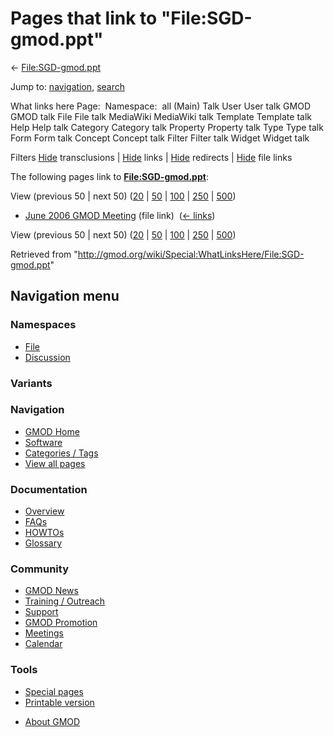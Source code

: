 <div id="mw-page-base" class="noprint">

</div>

<div id="mw-head-base" class="noprint">

</div>

<div id="content" class="mw-body" role="main">

<span id="top"></span>

<div id="mw-js-message" style="display:none;">

</div>



# <span dir="auto">Pages that link to "File:SGD-gmod.ppt"</span>

<div id="bodyContent">

<div id="contentSub">

← [File:SGD-gmod.ppt](/wiki/File:SGD-gmod.ppt "File:SGD-gmod.ppt")

</div>

<div id="jump-to-nav" class="mw-jump">

Jump to: [navigation](#mw-navigation), [search](#p-search)

</div>

<div id="mw-content-text">

What links here Page:  Namespace:  all (Main) Talk User User talk GMOD
GMOD talk File File talk MediaWiki MediaWiki talk Template Template talk
Help Help talk Category Category talk Property Property talk Type Type
talk Form Form talk Concept Concept talk Filter Filter talk Widget
Widget talk

Filters
[Hide](/mediawiki/index.php?title=Special:WhatLinksHere/File:SGD-gmod.ppt&hidetrans=1 "Special:WhatLinksHere/File:SGD-gmod.ppt")
transclusions \|
[Hide](/mediawiki/index.php?title=Special:WhatLinksHere/File:SGD-gmod.ppt&hidelinks=1 "Special:WhatLinksHere/File:SGD-gmod.ppt")
links \|
[Hide](/mediawiki/index.php?title=Special:WhatLinksHere/File:SGD-gmod.ppt&hideredirs=1 "Special:WhatLinksHere/File:SGD-gmod.ppt")
redirects \|
[Hide](/mediawiki/index.php?title=Special:WhatLinksHere/File:SGD-gmod.ppt&hideimages=1 "Special:WhatLinksHere/File:SGD-gmod.ppt")
file links

The following pages link to
**[File:SGD-gmod.ppt](/wiki/File:SGD-gmod.ppt "File:SGD-gmod.ppt")**:

View (previous 50 \| next 50)
([20](/mediawiki/index.php?title=Special:WhatLinksHere/File:SGD-gmod.ppt&limit=20 "Special:WhatLinksHere/File:SGD-gmod.ppt")
\|
[50](/mediawiki/index.php?title=Special:WhatLinksHere/File:SGD-gmod.ppt&limit=50 "Special:WhatLinksHere/File:SGD-gmod.ppt")
\|
[100](/mediawiki/index.php?title=Special:WhatLinksHere/File:SGD-gmod.ppt&limit=100 "Special:WhatLinksHere/File:SGD-gmod.ppt")
\|
[250](/mediawiki/index.php?title=Special:WhatLinksHere/File:SGD-gmod.ppt&limit=250 "Special:WhatLinksHere/File:SGD-gmod.ppt")
\|
[500](/mediawiki/index.php?title=Special:WhatLinksHere/File:SGD-gmod.ppt&limit=500 "Special:WhatLinksHere/File:SGD-gmod.ppt"))

- [June 2006 GMOD
  Meeting](/wiki/June_2006_GMOD_Meeting "June 2006 GMOD Meeting") (file
  link) ‎ <span class="mw-whatlinkshere-tools">([←
  links](/mediawiki/index.php?title=Special:WhatLinksHere&target=June+2006+GMOD+Meeting "Special:WhatLinksHere"))</span>

View (previous 50 \| next 50)
([20](/mediawiki/index.php?title=Special:WhatLinksHere/File:SGD-gmod.ppt&limit=20 "Special:WhatLinksHere/File:SGD-gmod.ppt")
\|
[50](/mediawiki/index.php?title=Special:WhatLinksHere/File:SGD-gmod.ppt&limit=50 "Special:WhatLinksHere/File:SGD-gmod.ppt")
\|
[100](/mediawiki/index.php?title=Special:WhatLinksHere/File:SGD-gmod.ppt&limit=100 "Special:WhatLinksHere/File:SGD-gmod.ppt")
\|
[250](/mediawiki/index.php?title=Special:WhatLinksHere/File:SGD-gmod.ppt&limit=250 "Special:WhatLinksHere/File:SGD-gmod.ppt")
\|
[500](/mediawiki/index.php?title=Special:WhatLinksHere/File:SGD-gmod.ppt&limit=500 "Special:WhatLinksHere/File:SGD-gmod.ppt"))

</div>

<div class="printfooter">

Retrieved from
"<http://gmod.org/wiki/Special:WhatLinksHere/File:SGD-gmod.ppt>"

</div>

<div id="catlinks" class="catlinks catlinks-allhidden">

</div>

<div class="visualClear">

</div>

</div>

</div>

<div id="mw-navigation">

## Navigation menu

<div id="mw-head">



<div id="left-navigation">

<div id="p-namespaces" class="vectorTabs" role="navigation"
aria-labelledby="p-namespaces-label">

### Namespaces

- <span id="ca-nstab-image"><a href="/wiki/File:SGD-gmod.ppt" accesskey="c"
  title="View the file page [c]">File</a></span>
- <span id="ca-talk"><a
  href="/mediawiki/index.php?title=File_talk:SGD-gmod.ppt&amp;action=edit&amp;redlink=1"
  accesskey="t"
  title="Discussion about the content page [t]">Discussion</a></span>

</div>

<div id="p-variants" class="vectorMenu emptyPortlet" role="navigation"
aria-labelledby="p-variants-label">

### 

### Variants[](#)

<div class="menu">

</div>

</div>

</div>

<div id="right-navigation">





</div>



</div>

</div>

</div>

<div id="mw-panel">

<div id="p-logo" role="banner">

<a href="/wiki/Main_Page"
style="background-image: url(http://gmod.org/images/GMOD-cogs.png);"
title="Visit the main page"></a>

</div>

<div id="p-Navigation" class="portal" role="navigation"
aria-labelledby="p-Navigation-label">

### Navigation

<div class="body">

- <span id="n-GMOD-Home">[GMOD Home](/wiki/Main_Page)</span>
- <span id="n-Software">[Software](/wiki/GMOD_Components)</span>
- <span id="n-Categories-.2F-Tags">[Categories /
  Tags](/wiki/Categories)</span>
- <span id="n-View-all-pages">[View all
  pages](/wiki/Special:AllPages)</span>

</div>

</div>

<div id="p-Documentation" class="portal" role="navigation"
aria-labelledby="p-Documentation-label">

### Documentation

<div class="body">

- <span id="n-Overview">[Overview](/wiki/Overview)</span>
- <span id="n-FAQs">[FAQs](/wiki/Category:FAQ)</span>
- <span id="n-HOWTOs">[HOWTOs](/wiki/Category:HOWTO)</span>
- <span id="n-Glossary">[Glossary](/wiki/Glossary)</span>

</div>

</div>

<div id="p-Community" class="portal" role="navigation"
aria-labelledby="p-Community-label">

### Community

<div class="body">

- <span id="n-GMOD-News">[GMOD News](/wiki/GMOD_News)</span>
- <span id="n-Training-.2F-Outreach">[Training /
  Outreach](/wiki/Training_and_Outreach)</span>
- <span id="n-Support">[Support](/wiki/Support)</span>
- <span id="n-GMOD-Promotion">[GMOD
  Promotion](/wiki/GMOD_Promotion)</span>
- <span id="n-Meetings">[Meetings](/wiki/Meetings)</span>
- <span id="n-Calendar">[Calendar](/wiki/Calendar)</span>

</div>

</div>

<div id="p-tb" class="portal" role="navigation"
aria-labelledby="p-tb-label">

### Tools

<div class="body">

- <span id="t-specialpages"><a href="/wiki/Special:SpecialPages" accesskey="q"
  title="A list of all special pages [q]">Special pages</a></span>
- <span id="t-print"><a
  href="/mediawiki/index.php?title=Special:WhatLinksHere/File:SGD-gmod.ppt&amp;printable=yes"
  rel="alternate" accesskey="p"
  title="Printable version of this page [p]">Printable version</a></span>

</div>

</div>

</div>

</div>

<div id="footer" role="contentinfo">

- <span id="footer-places-about">[About
  GMOD](/wiki/GMOD:About "GMOD:About")</span>

<!-- -->






</div>
